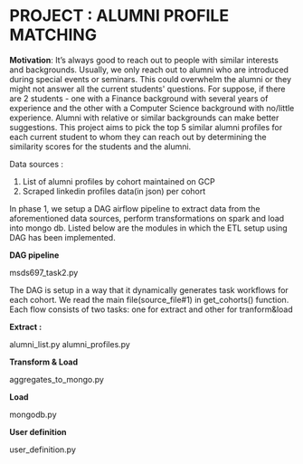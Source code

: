 # PROJECT : ALUMNI PROFILE MATCHING

**Motivation**: 
It’s always good to reach out to people with similar interests and backgrounds. Usually, we only reach out to alumni who are introduced during special events or seminars. This could overwhelm the alumni or they might not answer all the current students' questions. For suppose, if there are 2 students - one with a Finance background with several years of experience and the other with a Computer Science background with no/little experience. Alumni with relative or similar backgrounds can make better suggestions. This project aims to pick the top 5 similar alumni profiles for each current student to whom they can reach out by determining the similarity scores for the students and the alumni.


Data sources : 
1) List of alumni profiles by cohort maintained on GCP
2) Scraped linkedin profiles data(in json) per cohort



In phase 1, we setup a DAG airflow pipeline to extract data from the aforementioned data sources, perform transformations on spark and load into
mongo db.
Listed below are the modules in which the ETL setup using DAG has been implemented.


**DAG pipeline**

msds697_task2.py

The DAG is setup in a way that it dynamically generates task workflows for each cohort.
We read the main file(source_file#1) in get_cohorts() function.
Each flow consists of two tasks: one for extract and other for tranform&load



**Extract :**

alumni_list.py
alumni_profiles.py

**Transform & Load**

aggregates_to_mongo.py

**Load**

mongodb.py

**User definition**

user_definition.py



